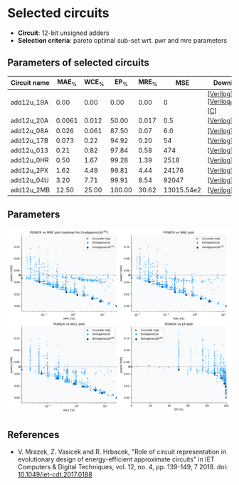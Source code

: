
Selected circuits
===================
 - **Circuit**: 12-bit unsigned adders
 - **Selection criteria**: pareto optimal sub-set wrt. pwr and mre parameters

Parameters of selected circuits
----------------------------

| Circuit name | MAE<sub>%</sub> | WCE<sub>%</sub> | EP<sub>%</sub> | MRE<sub>%</sub> | MSE | Download |
| --- |  --- | --- | --- | --- | --- | --- | 
| add12u_19A | 0.00 | 0.00 | 0.00 | 0.00 | 0 |  [[Verilog](add12u_19A.v)] [[Verilog<sub>PDK45</sub>](add12u_19A_pdk45.v)] [[C](add12u_19A.c)] |
| add12u_20A | 0.0061 | 0.012 | 50.00 | 0.017 | 0.5 |  [[Verilog](add12u_20A.v)]  [[C](add12u_20A.c)] |
| add12u_08A | 0.026 | 0.061 | 87.50 | 0.07 | 6.0 |  [[Verilog](add12u_08A.v)]  [[C](add12u_08A.c)] |
| add12u_17B | 0.073 | 0.22 | 94.92 | 0.20 | 54 |  [[Verilog](add12u_17B.v)]  [[C](add12u_17B.c)] |
| add12u_013 | 0.21 | 0.82 | 97.84 | 0.58 | 474 |  [[Verilog](add12u_013.v)]  [[C](add12u_013.c)] |
| add12u_0HR | 0.50 | 1.67 | 99.28 | 1.39 | 2518 |  [[Verilog](add12u_0HR.v)]  [[C](add12u_0HR.c)] |
| add12u_2PX | 1.62 | 4.49 | 99.81 | 4.44 | 24176 |  [[Verilog](add12u_2PX.v)]  [[C](add12u_2PX.c)] |
| add12u_04U | 3.20 | 7.71 | 99.91 | 8.54 | 92047 |  [[Verilog](add12u_04U.v)]  [[C](add12u_04U.c)] |
| add12u_2MB | 12.50 | 25.00 | 100.00 | 30.62 | 13015.54e2 |  [[Verilog](add12u_2MB.v)]  [[C](add12u_2MB.c)] |
    
Parameters
--------------
![Parameters figure](fig.png)

References
--------------
   - V. Mrazek, Z. Vasicek and R. Hrbacek, "Role of circuit representation in evolutionary design of energy-efficient approximate circuits" in IET Computers & Digital Techniques, vol. 12, no. 4, pp. 139-149, 7 2018. doi: [10.1049/iet-cdt.2017.0188](https://dx.doi.org/10.1049/iet-cdt.2017.0188)

             